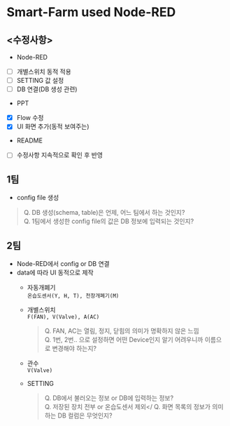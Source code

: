 # Smart-Farm used Node-RED 

## <수정사항>
- Node-RED
- [ ] 개별스위치 동적 적용
- [ ] SETTING 값 설정
- [ ] DB 연결(DB 생성 관련)
- PPT
- [X] Flow 수정
- [X] UI 화면 추가(동적 보여주는)
- README
- [ ] 수정사항 지속적으로 확인 후 반영


## 1팀 
  - config file 생성
  > Q. DB 생성(schema, table)은 언제, 어느 팀에서 하는 것인지? </br>
  > Q. 1팀에서 생성한 config file의 값은 DB 정보에 입력되는 것인지? 
## 2팀 
  - Node-RED에서 config or DB 연결 
  - data에 따라 UI 동적으로 제작
    - 자동개폐기</br>
    `온습도센서(Y, H, T), 천창개폐기(M)`
    
    - 개별스위치</br>
    `F(FAN), V(Valve), A(AC)`
      > Q. FAN, AC는 열림, 정지, 닫힘의 의미가 명확하지 않은 느낌</br>
      > Q. 1번, 2번.. 으로 설정하면 어떤 Device인지 알기 어려우니까 이름으로 변경해야 하는지?
    
     - 관수</br>
     `V(Valve)`
     
     - SETTING</br>
        > Q. DB에서 불러오는 정보 or DB에 입력하는 정보?</br>
        > Q. 저장된 장치 전부 or 온습도센서 제외</
        > Q. 화면 목록의 정보가 의미하는 DB 컬럼은 무엇인지?

